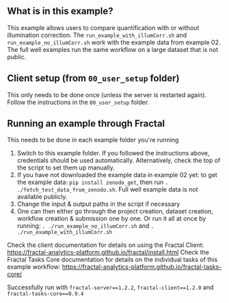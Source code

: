 ## What is in this example?
This example allows users to compare quantification with or without illumination correction. The `run_example_with_illumCorr.sh` and `run_example_no_illumCorr.sh` work with the example data from example 02. The full well examples run the same workflow on a large dataset that is not public.

## Client setup (from `00_user_setup` folder)
This only needs to be done once (unless the server is restarted again). Follow the instructions in the `00_user_setup` folder.

## Running an example through Fractal
This needs to be done in each example folder you're running
1. Switch to this example folder. If you followed the instructions above, credentials should be used automatically. Alternatively, check the top of the script to set them up manually.
2. If you have not downloaded the example data in example 02 yet: to get the example data: `pip install zenodo_get`, then run `. ./fetch_test_data_from_zenodo.sh`. Full well example data is not available publicly.
3. Change the input & output paths in the script if necessary
4. One can then either go through the project creation, dataset creation, workflow creation & submission one by one. Or run it all at once by running: `. ./run_example_no_illumCorr.sh` and `. ./run_example_with_illumCorr.sh`

Check the client documentation for details on using the Fractal Client: https://fractal-analytics-platform.github.io/fractal/install.html
Check the Fractal Tasks Core documentation for details on the individual tasks of this example workflow: https://fractal-analytics-platform.github.io/fractal-tasks-core/

Successfully run with `fractal-server==1.2.2`, `fractal-client==1.2.0` and `fractal-tasks-core==0.9.4`
